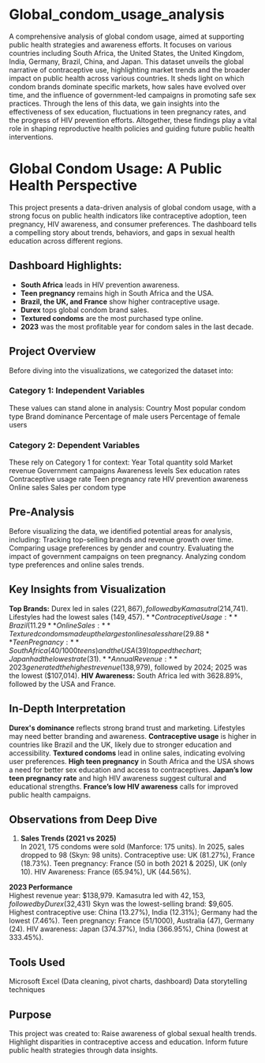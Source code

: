 # Global_condom_usage_analysis
 A comprehensive analysis of global condom usage, aimed at supporting public health strategies and awareness efforts. It focuses on various countries including South Africa, the United States, the United Kingdom, India, Germany, Brazil, China, and Japan. 
This dataset unveils the global narrative of contraceptive use, highlighting market trends and the broader impact on public health across various countries. It sheds light on which condom brands dominate specific markets, how sales have evolved over time, and the influence of government-led campaigns in promoting safe sex practices.
Through the lens of this data, we gain insights into the effectiveness of sex education, fluctuations in teen pregnancy rates, and the progress of HIV prevention efforts. Altogether, these findings play a vital role in shaping reproductive health policies and guiding future public health interventions.
# Global Condom Usage: A Public Health Perspective

This project presents a data-driven analysis of global condom usage, with a strong focus on public health indicators like contraceptive adoption, teen pregnancy, HIV awareness, and consumer preferences. The dashboard tells a compelling story about trends, behaviors, and gaps in sexual health education across different regions.

## Dashboard Highlights:
- **South Africa** leads in HIV prevention awareness.
- **Teen pregnancy** remains high in South Africa and the USA.
- **Brazil, the UK, and France** show higher contraceptive usage.
- **Durex** tops global condom brand sales.
- **Textured condoms** are the most purchased type online.
- **2023** was the most profitable year for condom sales in the last decade.




## Project Overview

Before diving into the visualizations, we categorized the dataset into:

### Category 1: Independent Variables
These values can stand alone in analysis:
Country
Most popular condom type
Brand dominance
Percentage of male users
Percentage of female users

### Category 2: Dependent Variables
These rely on Category 1 for context:
Year
Total quantity sold
Market revenue
Government campaigns
Awareness levels
Sex education rates
Contraceptive usage rate
Teen pregnancy rate
HIV prevention awareness
Online sales
Sales per condom type

## Pre-Analysis
Before visualizing the data, we identified potential areas for analysis, including:
Tracking top-selling brands and revenue growth over time.
Comparing usage preferences by gender and country.
Evaluating the impact of government campaigns on teen pregnancy.
Analyzing condom type preferences and online sales trends.
  
## Key Insights from Visualization
**Top Brands:** Durex led in sales ($221,867), followed by Kamasutra ($214,741). Lifestyles had the lowest sales ($149,457).
**Contraceptive Usage:** Brazil (11.29%) and the UK (10.78%) were highest; Australia was lowest (9.16%).
**Online Sales:** Textured condoms made up the largest online sales share (29.88%), followed by ultra-thin. Latex condoms sold the least.
**Teen Pregnancy:** South Africa (40/1000 teens) and the USA (39) topped the chart; Japan had the lowest rate (31).
**Annual Revenue:** 2023 generated the highest revenue ($138,979), followed by 2024; 2025 was the lowest ($107,014).
**HIV Awareness:** South Africa led with 3628.89%, followed by the USA and France.
  
## In-Depth Interpretation
**Durex's dominance** reflects strong brand trust and marketing. Lifestyles may need better branding and awareness.
**Contraceptive usage** is higher in countries like Brazil and the UK, likely due to stronger education and accessibility.
**Textured condoms** lead in online sales, indicating evolving user preferences.
**High teen pregnancy** in South Africa and the USA shows a need for better sex education and access to contraceptives.
**Japan’s low teen pregnancy rate** and high HIV awareness suggest cultural and educational strengths.
**France’s low HIV awareness** calls for improved public health campaigns.

## Observations from Deep Dive

1. **Sales Trends (2021 vs 2025)**  
   In 2021, 175 condoms were sold (Manforce: 175 units).
   In 2025, sales dropped to 98 (Skyn: 98 units).
   Contraceptive use: UK (81.27%), France (18.73%).
   Teen pregnancy: France (50 in both 2021 & 2025), UK (only 10).
   HIV Awareness: France (65.94%), UK (44.56%).

 **2023 Performance**  
 Highest revenue year: $138,979.
 Kamasutra led with $42,153, followed by Durex ($32,431)
 Skyn was the lowest-selling brand: $9,605.
 Highest contraceptive use: China (13.27%), India (12.31%); Germany had the lowest (7.46%).
 Teen pregnancy: France (51/1000), Australia (47), Germany (24).
HIV awareness: Japan (374.37%), India (366.95%), China (lowest at 333.45%).


## Tools Used
Microsoft Excel (Data cleaning, pivot charts, dashboard)
Data storytelling techniques

 ## Purpose
This project was created to:
Raise awareness of global sexual health trends.
Highlight disparities in contraceptive access and education.
Inform future public health strategies through data insights.




